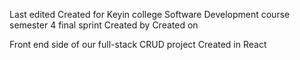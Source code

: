 Last edited
Created for Keyin college Software Development course semester 4 final sprint
Created by
Created on

Front end side of our full-stack CRUD project
Created in React


